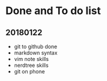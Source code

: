 # Done and To do list
## 20180122
  * git to github done
  * markdown syntax  
  * vim note skills
  * nerdtree skills
  * git on phone
